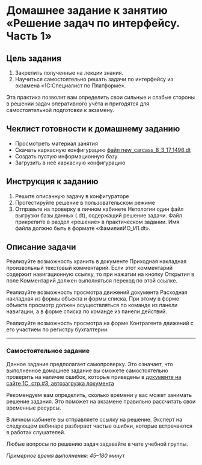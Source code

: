 # Домашнее задание к занятию «Решение задач по интерфейсу. Часть 1»

## Цель задания

1. Закрепить полученные на лекции знания.
2. Научиться самостоятельно решать задачи по интерфейсу из экзамена «1С:Специалист по Платформе».

Эта практика позволит вам определить свои сильные и слабые стороны в решении задач оперативного учёта и пригодятся для самостоятельной подготовки к экзамену.

## Чеклист готовности к домашнему заданию

- Просмотреть материал занятия
- Скачать каркасную конфигурацию [файл new_carcass_8_3_17_1496.dt](https://github.com/Bofh82/onec-mid-homeworks/blob/main/OCPS/new_carcass_8_3_17_1496.dt)
- Создать пустую информационную базу
- Загрузить в неё каркасную конфигурацию

## Инструкция к заданию

1. Решите описанную задачу в конфигураторе
2. Протестируйте решение в пользовательском режиме
3. Отправьте на проверку в личном кабинете Нетологии один файл выгрузки базы данных (.dt), содержащий решение задачи. Файл прикрепите в раздел «решение» в практическом задании. Имя файла должно быть в формате «ФамилияИО_И1.dt».

## Описание задачи

Реализуйте возможность хранить в документе Приходная накладная произвольный текстовый комментарий. Если этот комментарий содержит навигационную ссылку, то при нажатии на кнопку Открытия в поле Комментарий должен выполняться переход по этой ссылке.

Реализуйте возможность просмотра движений документа Расходная накладная из формы объекта и формы списка. При этому в форме объекта просмотр должен осуществляться по команде из панели навигации, а в форме списка по команде из панели действий.

Реализуйте возможность просмотра на форме Контрагента движений с его участием по регистру бухгалтерии.

------

### Самостоятельное задание 

Данное задание предполагает самопроверку. Это означает, что выполненное домашнее задание вы сможете самостоятельно проверить на наличие ошибок, которые приведены в [документе на сайте 1С, стр.#3, автозагрузка документа](https://static.1c.ru/rus/partners/training/files/ATT83PL.rtf?356jhteyner67j340)

Рекомендуем вам определить, сколько времени у вас может занимать решение задания. Это поможет на экзамене правильно рассчитать свои временные ресурсы.

В личном кабинете вы отправляете ссылку на решение. Эксперт на следующем вебинаре разбирает частые ошибки, которые встречаются в работах слушателей.

Любые вопросы по решению задач задавайте в чате учебной группы.

*Примерное время выполнения: 45–180 минут*

